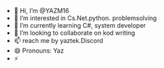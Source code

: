 - 👋 Hi, I’m @YAZM16
- 👀 I’m interested in Cs.Net.python. problemsolving
- 🌱 I’m currently learning C#, system developer
- 💞️ I’m looking to collaborate on kod writing
- 📫  reach me by yaztek.Discord
- 😄 Pronouns: Yaz
- ⚡ 

<!---
YAZM16/YAZM16 is a ✨ special ✨ repository because its `README.md` (this file) appears on your GitHub profile.
You can click the Preview link to take a look at your changes.
--->
